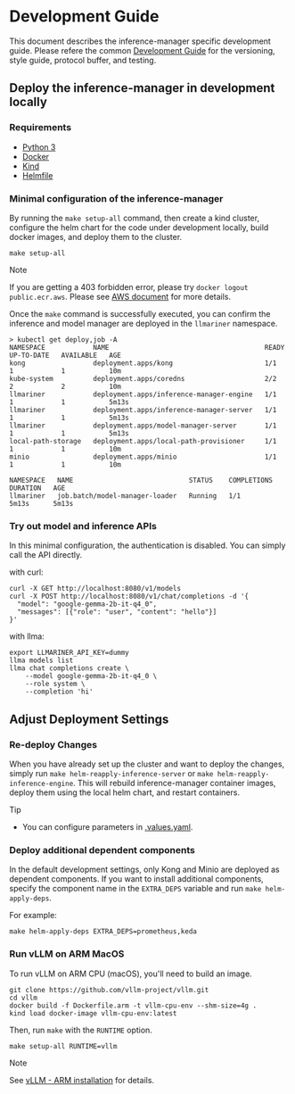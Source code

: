 # Development Guide

This document describes the inference-manager specific development guide. Please refere the common [Development Guide](https://github.com/llmariner/llmariner/blob/main/DEVELOPMENT.md) for the versioning, style guide, protocol buffer, and testing.

## Deploy the inference-manager in development locally

### Requirements

- [Python 3](https://www.python.org/)
- [Docker](https://docs.docker.com/engine/install/)
- [Kind](https://kind.sigs.k8s.io/docs/user/quick-start/#installation)
- [Helmfile](https://helmfile.readthedocs.io/en/latest/#installation)


### Minimal configuration of the inference-manager

By running the `make setup-all` command, then create a kind cluster, configure the helm chart for the code under development locally, build docker images, and deploy them to the cluster.

```console
make setup-all
```

> [!NOTE]
> If you are getting a 403 forbidden error, please try `docker logout public.ecr.aws`. Please see [AWS document](https://docs.aws.amazon.com/AmazonECR/latest/public/public-troubleshooting.html) for more details.

Once the `make` command is successfully executed, you can confirm the inference and model manager are deployed in the `llmariner` namespace.

```console
> kubectl get deploy,job -A
NAMESPACE            NAME                                       READY   UP-TO-DATE   AVAILABLE   AGE
kong                 deployment.apps/kong                       1/1     1            1           10m
kube-system          deployment.apps/coredns                    2/2     2            2           10m
llmariner            deployment.apps/inference-manager-engine   1/1     1            1           5m13s
llmariner            deployment.apps/inference-manager-server   1/1     1            1           5m13s
llmariner            deployment.apps/model-manager-server       1/1     1            1           5m13s
local-path-storage   deployment.apps/local-path-provisioner     1/1     1            1           10m
minio                deployment.apps/minio                      1/1     1            1           10m

NAMESPACE   NAME                             STATUS    COMPLETIONS   DURATION   AGE
llmariner   job.batch/model-manager-loader   Running   1/1           5m13s      5m13s
```

### Try out model and inference APIs

In this minimal configuration, the authentication is disabled. You can simply call the API directly.

with curl:

```console
curl -X GET http://localhost:8080/v1/models
curl -X POST http://localhost:8080/v1/chat/completions -d '{
  "model": "google-gemma-2b-it-q4_0",
  "messages": [{"role": "user", "content": "hello"}]
}'
```

with llma:

```console
export LLMARINER_API_KEY=dummy
llma models list
llma chat completions create \
    --model google-gemma-2b-it-q4_0 \
    --role system \
    --completion 'hi'
```

## Adjust Deployment Settings

### Re-deploy Changes

When you have already set up the cluster and want to deploy the changes,
simply run `make helm-reapply-inference-server` or `make helm-reapply-inference-engine`. This will rebuild inference-manager container images, deploy them using the local helm chart, and restart containers.

> [!TIP]
> - You can configure parameters in [.values.yaml](hack/values.yaml).

### Deploy additional dependent components

In the default development settings, only Kong and Minio are deployed as dependent components. If you want to install additional components, specify the component name in the `EXTRA_DEPS` variable and run `make helm-apply-deps`.

For example:

```console
make helm-apply-deps EXTRA_DEPS=prometheus,keda
```

### Run vLLM on ARM MacOS

To run vLLM on ARM CPU (macOS), you'll need to build an image.

```console
git clone https://github.com/vllm-project/vllm.git
cd vllm
docker build -f Dockerfile.arm -t vllm-cpu-env --shm-size=4g .
kind load docker-image vllm-cpu-env:latest
```

Then, run `make` with the `RUNTIME` option.

```console
make setup-all RUNTIME=vllm
```

> [!NOTE]
> See [vLLM - ARM installation](https://docs.vllm.ai/en/latest/getting_started/arm-installation.html) for details.

